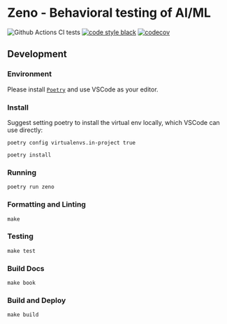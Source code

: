 # Zeno - Behavioral testing of AI/ML

![Github Actions CI tests](https://github.com/cabreraalex/zeno/actions/workflows/test.yml/badge.svg)
[![code style black](https://img.shields.io/badge/code%20style-black-000000.svg)](https://github.com/psf/black)
[![codecov](https://codecov.io/gh/cabreraalex/zeno/branch/main/graph/badge.svg?token=XPT8R98H8J)](https://codecov.io/gh/cabreraalex/zeno)

## Development

### Environment

Please install [`Poetry`](https://python-poetry.org/docs/master/#installing-with-the-official-installer) and use VSCode as your editor.

### Install

Suggest setting poetry to install the virtual env locally, which VSCode can use directly:

`poetry config virtualenvs.in-project true`

`poetry install`

### Running

`poetry run zeno`

### Formatting and Linting

`make`

### Testing

`make test`

### Build Docs

`make book`

### Build and Deploy

`make build`
